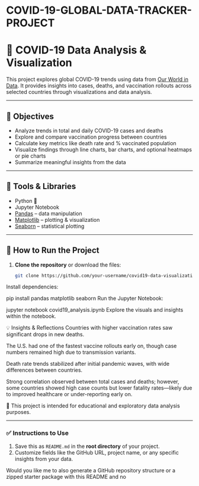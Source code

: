 # COVID-19-GLOBAL-DATA-TRACKER-PROJECT



# 🦠 COVID-19 Data Analysis & Visualization

This project explores global COVID-19 trends using data from [Our World in Data](https://ourworldindata.org/coronavirus-source-data). It provides insights into cases, deaths, and vaccination rollouts across selected countries through visualizations and data analysis.

---

## 🎯 Objectives

- Analyze trends in total and daily COVID-19 cases and deaths
- Explore and compare vaccination progress between countries
- Calculate key metrics like death rate and % vaccinated population
- Visualize findings through line charts, bar charts, and optional heatmaps or pie charts
- Summarize meaningful insights from the data

---

## 🧰 Tools & Libraries

- Python 🐍
- Jupyter Notebook
- [Pandas](https://pandas.pydata.org/) – data manipulation
- [Matplotlib](https://matplotlib.org/) – plotting & visualization
- [Seaborn](https://seaborn.pydata.org/) – statistical plotting

---

## 🚀 How to Run the Project

1. **Clone the repository** or download the files:
   ```bash
   git clone https://github.com/your-username/covid19-data-visualization.git


Install dependencies:


pip install pandas matplotlib seaborn
Run the Jupyter Notebook:


jupyter notebook covid19_analysis.ipynb
Explore the visuals and insights within the notebook.

💡 Insights & Reflections
Countries with higher vaccination rates saw significant drops in new deaths.

The U.S. had one of the fastest vaccine rollouts early on, though case numbers remained high due to transmission variants.

Death rate trends stabilized after initial pandemic waves, with wide differences between countries.

Strong correlation observed between total cases and deaths; however, some countries showed high case counts but lower fatality rates—likely due to improved healthcare or under-reporting early on.

📁 This project is intended for educational and exploratory data analysis purposes.

---

### ✅ Instructions to Use

1. Save this as `README.md` in the **root directory** of your project.
2. Customize fields like the GitHub URL, project name, or any specific insights from your data.

Would you like me to also generate a GitHub repository structure or a zipped starter package with this README and no
